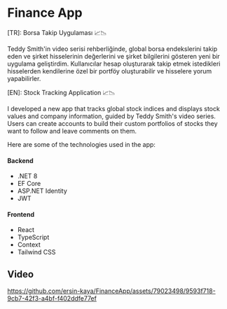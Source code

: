 # Finance App

[TR]:
Borsa Takip Uygulaması 📈📉

Teddy Smith'in video serisi rehberliğinde, global borsa endekslerini takip eden ve şirket hisselerinin değerlerini ve şirket bilgilerini gösteren yeni bir uygulama geliştirdim. Kullanıcılar hesap oluşturarak takip etmek istedikleri hisselerden kendilerine özel bir portföy oluşturabilir ve hisselere yorum yapabilirler. 

[EN]:
Stock Tracking Application 📈📉

I developed a new app that tracks global stock indices and displays stock values and company information, guided by Teddy Smith's video series. Users can create accounts to build their custom portfolios of stocks they want to follow and leave comments on them.

Here are some of the technologies used in the app:

#### Backend
- .NET 8
- EF Core
- ASP.NET Identity
- JWT

#### Frontend
- React
- TypeScript
- Context
- Tailwind CSS

## Video
https://github.com/ersin-kaya/FinanceApp/assets/79023498/9593f718-9cb7-42f3-a4bf-f402ddfe77ef


